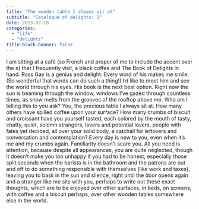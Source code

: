 ```yaml
---
title: "The wooden table I always sit at"
subtitle: "Catalogue of delights: 1"
date: 2023-02-18
categories:
  - "life"
  - "delights"
title-block-banner: false
---
```


I am sitting at a café (so French and proper of me to include the accent over the e) that I frequently visit, a black coffee and The Book of Delights in hand. Ross Gay is a genius and delight. Every word of his makes me smile. (So wonderful that words can do such a thing!) I’d like to meet him and see the world through his eyes. His book is the next best option. Right now the sun is beaming through the window, windows I’ve gazed through countless times, as snow melts from the grooves of the rooftop above me. Who am I telling this to you ask? You, the precious table I always sit at. How many others have spilled coffee upon your surface? How many crumbs of biscuit and croissant have you yourself tasted, each colored by the mouth of tasty, chatty, quiet, solemn strangers, lovers and potential lovers, people with fates yet decided, all over your solid body, a catchall for leftovers and conversation and contemplation? Every day is new to you, even when it’s me and my crumbs again. Familiarity doesn’t scare you. All you need is attention, because despite all appearances, you are quite neglected, though it doesn’t make you too unhappy if you had to be honest, especially those split seconds when the barista is in the bathroom and the patrons are out and off to do something responsible with themselves (like work and taxes), leaving you to bask in the sun and silence, right until the door opens again and a stranger like me sits with you, perhaps to write out these exact thoughts, which are to be enjoyed over other surfaces, in beds, on screens, with coffee and a biscuit perhaps, over other wooden tables somewhere else in the world.
